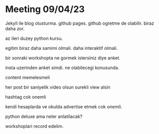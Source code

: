 # Meeting 09/04/23

Jekyll ile blog olusturma. github pages. github ogretme de olabilir. biraz daha zor.

az ileri duzey python kursu.

egitim biraz daha samimi olmali. daha interaktif olmali.

bir sonraki workshopta ne gormek istersiniz diye anket.

insta uzerinden anket simdi. ne olabilecegi konusunda. 

content memelesmeli

her post bir saniyelik video olsun surekli view alsin

hashtag cok onemli

kendi hesaplarda ve okulda advertise etmek cok onemli.

python deluxe ama neler anlatilacak?

workshoplari record edelim.